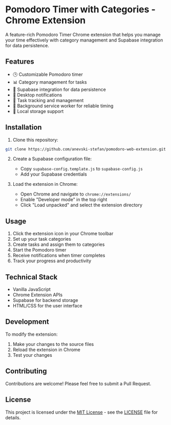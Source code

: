 # Pomodoro Timer with Categories - Chrome Extension

A feature-rich Pomodoro Timer Chrome extension that helps you manage your time effectively with category management and Supabase integration for data persistence.

## Features

- 🕒 Customizable Pomodoro timer
- 📊 Category management for tasks
- 🔄 Supabase integration for data persistence
- 🔔 Desktop notifications
- 🎯 Task tracking and management
- 🌙 Background service worker for reliable timing
- 💾 Local storage support

## Installation

1. Clone this repository:
```bash
git clone https://github.com/anevski-stefan/pomodoro-web-extension.git
```

2. Create a Supabase configuration file:
   - Copy `supabase-config.template.js` to `supabase-config.js`
   - Add your Supabase credentials

3. Load the extension in Chrome:
   - Open Chrome and navigate to `chrome://extensions/`
   - Enable "Developer mode" in the top right
   - Click "Load unpacked" and select the extension directory

## Usage

1. Click the extension icon in your Chrome toolbar
2. Set up your task categories
3. Create tasks and assign them to categories
4. Start the Pomodoro timer
5. Receive notifications when timer completes
6. Track your progress and productivity

## Technical Stack

- Vanilla JavaScript
- Chrome Extension APIs
- Supabase for backend storage
- HTML/CSS for the user interface

## Development

To modify the extension:

1. Make your changes to the source files
2. Reload the extension in Chrome
3. Test your changes

## Contributing

Contributions are welcome! Please feel free to submit a Pull Request.

## License

This project is licensed under the [MIT License](LICENSE) - see the [LICENSE](LICENSE) file for details. 